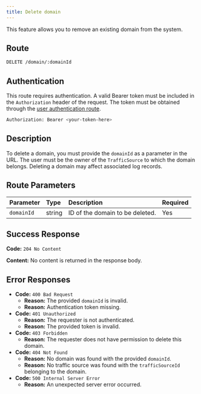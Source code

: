 ```yaml
---
title: Delete domain
---
```


This feature allows you to remove an existing domain from the system.

## Route

```bash
DELETE /domain/:domainId
```

## Authentication

This route requires authentication. A valid Bearer token must be included in the `Authorization` header of the request. The token must be obtained through the [user authentication route](/api/user/authuser/).

```bash
Authorization: Bearer <your-token-here>
```

## Description

To delete a domain, you must provide the `domainId` as a parameter in the URL. The user must be the owner of the `TrafficSource` to which the domain belongs. Deleting a domain may affect associated log records.

## Route Parameters

| Parameter  | Type   | Description                     | Required |
| :--------- | :----- | :------------------------------ | :------- |
| `domainId` | string | ID of the domain to be deleted. | Yes      |

## Success Response

**Code:** `204 No Content`

**Content:** No content is returned in the response body.

## Error Responses

- **Code:** `400 Bad Request`
  - **Reason:** The provided `domainId` is invalid.
  - **Reason:** Authentication token missing.
- **Code:** `401 Unauthorized`
  - **Reason:** The requester is not authenticated.
  - **Reason:** The provided token is invalid.
- **Code:** `403 Forbidden`
  - **Reason:** The requester does not have permission to delete this domain.
- **Code:** `404 Not Found`
  - **Reason:** No domain was found with the provided `domainId`.
  - **Reason:** No traffic source was found with the `trafficSourceId` belonging to the domain.
- **Code:** `500 Internal Server Error`
  - **Reason:** An unexpected server error occurred.
